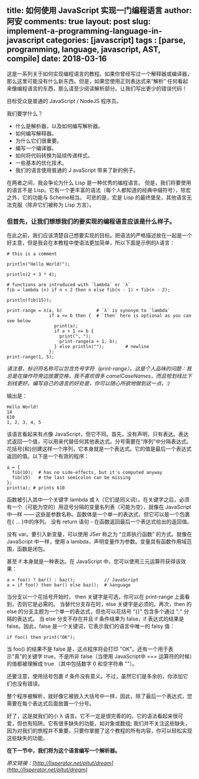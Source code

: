 title: 如何使用 JavaScript 实现一门编程语言
author: 阿安
comments: true
layout: post
slug:  implement-a-programming-language-in-javascript
categories: [javascript]
tags : [parse, programming, language, javascript, AST, compile]
date: 2018-03-16
---

这是一系列关于如何实现编程语言的教程。如果你曾经写过一个解释器或编译器，那么这里可能没有什么新东西。但是，如果您使用正则表达式来“解析” 任何看起来像编程语言的东西，那么请至少阅读解析部分。让我们写出更少的错误代码！

目标受众是普通的 JavaScript / NodeJS 程序员。

我们要学什么？

- 什么是解析器，以及如何编写解析器。
- 如何编写解释器。
- 为什么它们很重要。
- 编写一个编译器。
- 如何将代码转换为延续传递样式。
- 一些基本的优化技术。
- 我们的语言使用普通的 J avaScript 带来了新的例子。

在两者之间，我会争论为什么 Lisp 是一种优秀的编程语言。 但是，我们将要使用的语言不是 Lisp。它有一个更丰富的语法（每个人都知道的经典中缀符号），除宏之外，它的功能与 Scheme相当。
可悲的是，宏是 Lisp 的最终堡垒，其他语言无法克服（除非它们被称为 Lisp 方言）。

### 但首先，让我们想想我们的要实现的编程语言应该是什么样子。

在此之前，我们应该清楚自己想要实现的目标。把语法的严格描述放在一起是一个好主意，但是我会在本教程中使语法更加简单，所以下面是示例的λ语言：

    # this is a comment

    println("Hello World!");

    println(2 + 3 * 4);

    # functions are introduced with `lambda` or `λ`
    fib = lambda (n) if n < 2 then n else fib(n - 1) + fib(n - 2);

    println(fib(15));

    print-range = λ(a, b)             # `λ` is synonym to `lambda`
                    if a <= b then {  # `then` here is optional as you can see below
                      print(a);
                      if a + 1 <= b {
                        print(", ");
                        print-range(a + 1, b);
                      } else println("");        # newline
                    };
    print-range(1, 5);

_请注意，标识符名称可以包含负号字符（print-range）。这是个人品味的问题：我总是在操作符旁边放置空格，我不喜欢很多 camelCaseNames，而且短划线比下划线更好。编写自己的语言的好处是，你可以随心所欲地做到这一点。:)_

输出是：

    Hello World!
    14
    610
    1, 2, 3, 4, 5

<!-- more -->

该语言看起来有点像 JavaScript，但它不同。首先，没有声明，只有表达。表达式返回一个值，可以用来代替任何其他表达式。分号需要在“序列”中分隔表达式。花括号{和}创建这样一个序列，它本身就是一个表达式。它的值是最后一个表达式返回的值。以下是一个有效的程序：

    a = {
      fib(10);  # has no side-effects, but it's computed anyway
      fib(15)   # the last semicolon can be missing
    };
    print(a); # prints 610

函数被引入其中一个关键字 lambda 或 λ（它们是同义词）。在关键字之后，必须有一个（可能为空的）用逗号分隔的变量名列表（可能为空），就像在 JavaScript 中一样 —— 这些是参数名称。函数体是一个单一的表达式，但它可以是一个包裹在{ ... }中的序列。
没有 return 语句 - 在函数返回最后一个表达式给出的返回值。

没有 var。要引入新变量，可以使用 JSer 称之为 “立即执行函数” 的方式。就像在 JavaScript 中一样，使用 a lambda，声明变量作为参数。变量具有函数作用域范围，函数是闭包。

甚至 if 本身就是一种表达。在 JavaScript 中，您可以使用三元运算符获得该效果：

    a = foo() ? bar() : baz();           // JavaScript
    a = if foo() then bar() else baz();  # λanguage

当分支以一个花括号开始时， then 关键字是可选，你可以在 print-range 上面看到，否则它是必需的。
当替代分支存在时，else 关键字是必须的。再次，then 的 else 的分支主题为一个单一的表达式，但也可以花括号 "{}" 包含多个通过 ";" 分隔的表达式。
当 else 分支不存在并且 if 条件结果为 false，if 表达式的结果是 false。因此，false 是一个关键词，它表示我们的语言中唯一的 falsy 值：

    if foo() then print("OK");

当 foo() 的结果不是 false 是，这点程序将会打印 "OK"。还有一个用于表示"真"的关键字 true，不是所非 false（当使用 JavaScript中 === 运算符的时候）的值都被理解成 true （其中包括数字 0 和空字符串 ""）。

还要注意，使用括号包裹 if 条件没有意义。不过，虽然它们是多余的，你添加它们也没有错误。

整个程序被解析，就好像它被嵌入大括号中一样，因此，除了最后一个表达式，您需要在每个表达式后面放置一个分号。

好了，这是就我们的小 λ 语言。它不一定是很完善的的。它的语法看起来很可爱，但也有陷阱。它有很多缺失的功能，如对象或数组; 我们并不关注这些缺失，因为对我们的旅程并不重要。只要你掌握了这个教程的所有内容，你可以轻松实现这些缺失的功能。

**在下一节中，我们将为这个语言编写一个解析器。**


_原文链接：[http://lisperator.net/pltut/dream](http://lisperator.net/pltut/dream)_